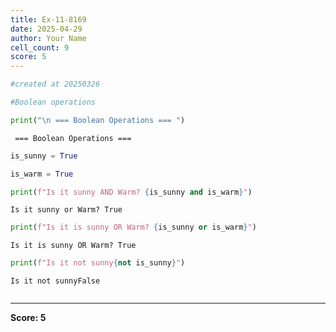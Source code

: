 ```yaml
---
title: Ex-11-8169
date: 2025-04-29
author: Your Name
cell_count: 9
score: 5
---
```


```python
#created at 20250326
```


```python
#Boolean operations
```


```python
print("\n === Boolean Operations === ")
```

    
     === Boolean Operations === 



```python
is_sunny = True
```


```python
is_warm = True
```


```python
print(f"Is it sunny AND Warm? {is_sunny and is_warm}")
```

    Is it sunny or Warm? True



```python
print(f"Is it is sunny OR Warm? {is_sunny or is_warm}")
```

    Is it is sunny OR Warm? True



```python
print(f"Is it not sunny{not is_sunny}")
```

    Is it not sunnyFalse



```python

```


---
**Score: 5**